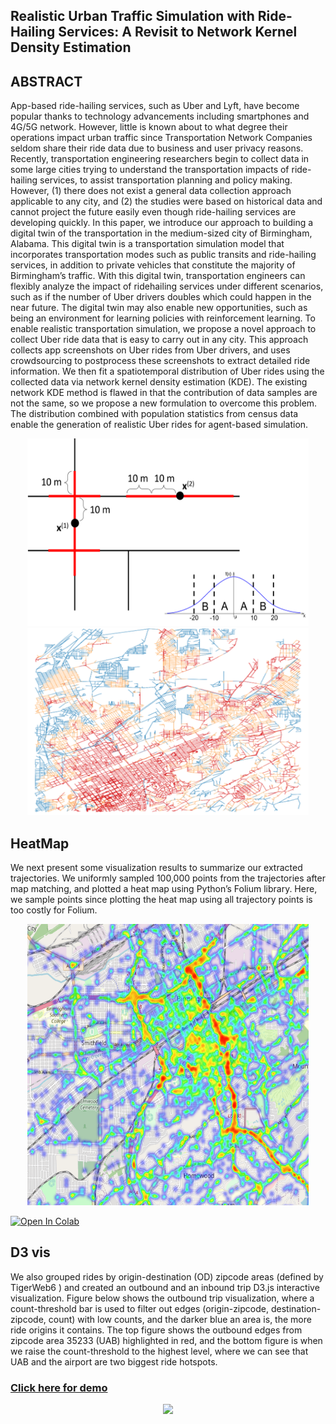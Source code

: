 ## Realistic Urban Traffic Simulation with Ride-Hailing Services: A Revisit to Network Kernel Density Estimation

## ABSTRACT
App-based ride-hailing services, such as Uber and Lyft, have become
popular thanks to technology advancements including smartphones
and 4G/5G network. However, little is known about to what degree
their operations impact urban traffic since Transportation Network
Companies seldom share their ride data due to business and user
privacy reasons. Recently, transportation engineering researchers
begin to collect data in some large cities trying to understand the
transportation impacts of ride-hailing services, to assist transportation planning and policy making. However, (1) there does not exist
a general data collection approach applicable to any city, and (2) the
studies were based on historical data and cannot project the future
easily even though ride-hailing services are developing quickly.
In this paper, we introduce our approach to building a digital
twin of the transportation in the medium-sized city of Birmingham,
Alabama. This digital twin is a transportation simulation model
that incorporates transportation modes such as public transits and
ride-hailing services, in addition to private vehicles that constitute the majority of Birmingham’s traffic. With this digital twin,
transportation engineers can flexibly analyze the impact of ridehailing services under different scenarios, such as if the number of
Uber drivers doubles which could happen in the near future. The
digital twin may also enable new opportunities, such as being an
environment for learning policies with reinforcement learning.
To enable realistic transportation simulation, we propose a novel
approach to collect Uber ride data that is easy to carry out in any
city. This approach collects app screenshots on Uber rides from Uber
drivers, and uses crowdsourcing to postprocess these screenshots
to extract detailed ride information. We then fit a spatiotemporal
distribution of Uber rides using the collected data via network kernel density estimation (KDE). The existing network KDE method is
flawed in that the contribution of data samples are not the same, so
we propose a new formulation to overcome this problem. The distribution combined with population statistics from census data enable
the generation of realistic Uber rides for agent-based simulation.

<p align="center">
  <img src="imgs/netweight.png" width="450" height="300" />
  <img src="imgs/std_200.png" width="450" height="300" />
</p>

## HeatMap
We next present some visualization results to summarize our
extracted trajectories. We uniformly sampled 100,000 points from
the trajectories after map matching, and plotted a heat map using
Python’s Folium library. Here, we sample points since plotting
the heat map using all trajectory points is too costly for Folium.

<p align="center">
  <img src="imgs/heatmap.png" width="450" height="450"  />
</p>

[![Open In Colab](https://colab.research.google.com/assets/colab-badge.svg)](https://colab.research.google.com/github/jalal1/fmm_jupyter/blob/main/Install_fast_map_matching.ipynb)

## D3 vis
We also grouped rides by origin-destination (OD) zipcode areas
(defined by TigerWeb6
) and created an outbound and an inbound
trip D3.js interactive visualization. Figure below shows the outbound
trip visualization, where a count-threshold bar is used to filter out
edges (origin-zipcode, destination-zipcode, count) with low counts,
and the darker blue an area is, the more ride origins it contains.
The top figure shows the outbound edges from zipcode area 35233
(UAB) highlighted in red, and the bottom figure is when we raise
the count-threshold to the highest level, where we can see that UAB
and the airport are two biggest ride hotspots.

### [Click here for demo](https://jalal1.github.io/projects/uber_vis)



<p align="center">
  <img src="imgs/vis.gif" />
</p>